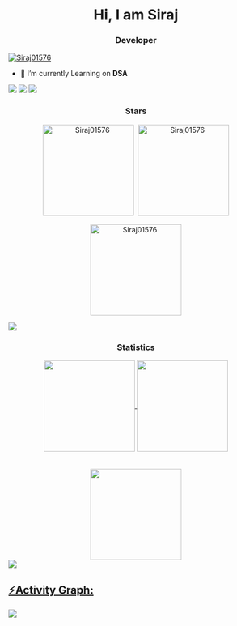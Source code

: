 <h1 align="center"> Hi, I am Siraj</h1>
<h3 align="center">Developer</h3>

<p align="left"> <a href="https://github.com/ryo-ma/github-profile-trophy"><img src="https://github-profile-trophy.vercel.app/?username=Siraj01576&theme=onestar" alt="Siraj01576" /></a> </p>

- 🔭 I’m currently Learning on **DSA**

<div> <a href="https://github.com/Siraj01576" target="_blank"><img src="https://img.shields.io/badge/GitHub-100000?style=for-the-badge&logo=github&logoColor=white" target="_blank"></a>
<a href = "mailto:Siraj01576@gmail.com"><img src="https://img.shields.io/badge/-Gmail-%23333?style=for-the-badge&logo=gmail&logoColor=white" target="_blank"></a>

<img src="https://user-images.githubusercontent.com/73097560/115834477-dbab4500-a447-11eb-908a-139a6edaec5c.gif">
<h3 align="center">Stars</h3>
<div align="center">
<span align="center" ><img align="center" height="180em" src="https://github-readme-stats.vercel.app/api/top-langs/?username=Siraj01576&layout=compact&theme=tokyonight" alt=Siraj01576 />
</span>
<span align="center" >&nbsp;<img align="center" height="180em" src="https://github-readme-stats.vercel.app/api?username=Siraj01576&show_icons=true&locale=en&theme=tokyonight" alt="Siraj01576" /></span>
<br/>
<br/>
<span align="center" ><img align="center" height="180em" src="https://github-readme-streak-stats.herokuapp.com/?user=Siraj01576&theme=tokyonight" alt="Siraj01576" /></span>
</div>

<img src="https://user-images.githubusercontent.com/73097560/115834477-dbab4500-a447-11eb-908a-139a6edaec5c.gif"><h3 align="center">Statistics</h3>
<div align="center">
<a href="https://github.com/Siraj01576">
<img align="center" src="http://github-profile-summary-cards.vercel.app/api/cards/stats?username=Siraj01576&theme=aura" height="180em" />
<img align="center" src="http://github-profile-summary-cards.vercel.app/api/cards/productive-time?username=Siraj01576&theme=tokyonight" height="180em" />
<br/>
<br/>
<br/>
<img align="center" src="http://github-profile-summary-cards.vercel.app/api/cards/profile-details?username=Siraj01576&theme=tokyonight" height="180em" />
</div>
<img src="https://user-images.githubusercontent.com/73097560/115834477-dbab4500-a447-11eb-908a-139a6edaec5c.gif"><h2 align="left">⚡Activity Graph:</h2>
<img align="center" src="https://github-readme-activity-graph.vercel.app/graph?username=Siraj01576&theme=github-dark"/>
